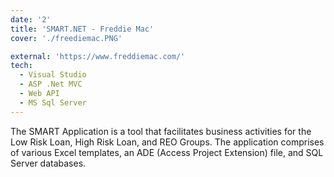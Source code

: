 ```yaml
---
date: '2'
title: 'SMART.NET - Freddie Mac'
cover: './freediemac.PNG'

external: 'https://www.freddiemac.com/'
tech:
  - Visual Studio
  - ASP .Net MVC
  - Web API
  - MS Sql Server
---
```


The SMART Application is a tool that facilitates business activities for the Low Risk Loan, High Risk Loan, and REO Groups. The application comprises of various Excel templates, an ADE (Access Project Extension) file, and SQL Server databases.
